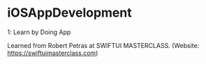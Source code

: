 # iOSAppDevelopment

1: Learn by Doing App

Learned from Robert Petras at SWIFTUI MASTERCLASS. (Website: https://swiftuimasterclass.com)
